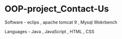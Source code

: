 # OOP-project_Contact-Us

Software - eclips , apache tomcat 9 , Mysql Wokrbench

Languages - Java , JavaScript , HTML , CSS
